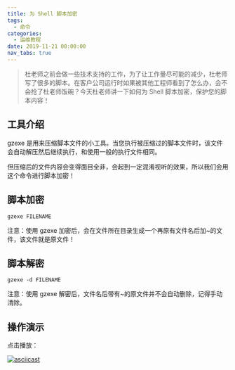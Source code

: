 ```yaml
---
title: 为 Shell 脚本加密
tags:
  - 命令
categories:
  - 运维教程
date: 2019-11-21 00:00:00
nav_tabs: true
---
```


> 杜老师之前会做一些技术支持的工作，为了让工作量尽可能的减少，杜老师写了很多的脚本。在客户公司运行时如果被其他工程师看到了怎么办，会不会抢了杜老师饭碗？今天杜老师讲一下如何为 Shell 脚本加密，保护您的脚本内容！

<!-- more -->

## 工具介绍

gzexe 是用来压缩脚本文件的小工具。当您执行被压缩过的脚本文件时，该文件会自动解压然后继续执行，和使用一般的执行文件相同。

但压缩后的文件内容会变得面目全非，会起到一定混淆视听的效果，所以我们会用这个命令进行脚本加密！

## 脚本加密

```
gzexe FILENAME
```

注意：使用 gzexe 加密后，会在文件所在目录生成一个再原有文件名后加~的文件，该文件就是原文件！

## 脚本解密

```
gzexe -d FILENAME
```

注意：使用 gzexe 解密后，文件名后带有~的原文件并不会自动删除，记得手动清除。

## 操作演示

点击播放：

[![asciicast](https://asciinema.org/a/281289.svg)](https://asciinema.org/a/281289)